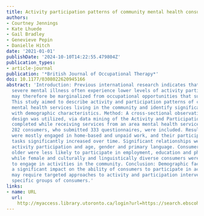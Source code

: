 ```yaml
---
title: Activity participation patterns of community mental health consumers.
authors:
- Courtney Jennings
- Kate Lhuede
- Gail Bradley
- Genevieve Pepin
- Danielle Hitch
date: '2021-01-01'
publishDate: '2024-10-10T14:22:55.479804Z'
publication_types:
- article-journal
publication: '*British Journal of Occupational Therapy*'
doi: 10.1177/0308022620945166
abstract: 'Introduction: Previous international research indicates that people with
  severe mental illness often experience lower levels of activity participation and
  may therefore be marginalized from occupational opportunities that support recovery.
  This study aimed to describe activity and participation patterns of consumers of
  mental health services living in the community and identify significant relationships
  with demographic characteristics. Method: A cross-sectional observational study
  design was utilized, via data mining of the Activity and Participation Questionnaires
  completed while receiving services from an area mental health service. Data for
  282 consumers, who submitted 333 questionnaires, were included. Results: Consumers
  were mostly engaged in home-based and unpaid work, and their participation in these
  tasks significantly increased over time. Significant relationships were found between
  activity participation and age, gender and primary language. Consumers who were
  older were less likely to participate in employment, education and physical activity,
  while female and culturally and linguistically diverse consumers were less likely
  to engage in activities in the community. Conclusion: Demographic factors may have
  a significant impact on the ability of consumers to participate in activities. This
  may require targeted approaches to activity and participation interventions for
  specific groups of consumers.'
links:
- name: URL
  url: 
    http://myaccess.library.utoronto.ca/login?url=https://search.ebscohost.com/login.aspx?direct=true&db=cin20&AN=152254791&site=ehost-live
---
```

